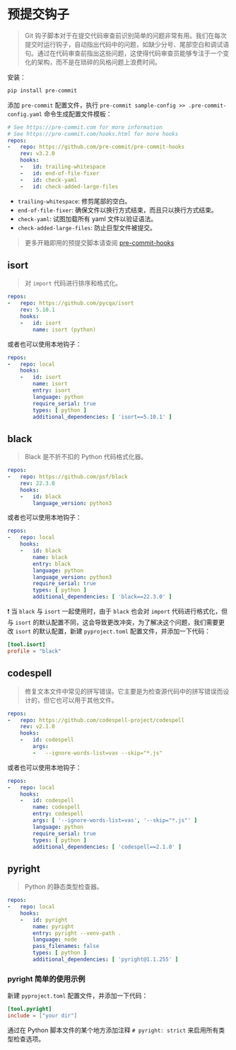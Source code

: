 # 预提交钩子

> Git 钩子脚本对于在提交代码审查前识别简单的问题非常有用。我们在每次提交时运行钩子，自动指出代码中的问题，如缺少分号、尾部空白和调试语句。通过在代码审查前指出这些问题，这使得代码审查员能够专注于一个变化的架构，而不是在琐碎的风格问题上浪费时间。

安装：

```bash
pip install pre-commit
```

添加 `pre-commit` 配置文件，执行 `pre-commit sample-config >> .pre-commit-config.yaml` 命令生成配置文件模板：

```yaml
# See https://pre-commit.com for more information
# See https://pre-commit.com/hooks.html for more hooks
repos:
-   repo: https://github.com/pre-commit/pre-commit-hooks
    rev: v3.2.0
    hooks:
    -   id: trailing-whitespace
    -   id: end-of-file-fixer
    -   id: check-yaml
    -   id: check-added-large-files
```

- `trailing-whitespace`: 修剪尾部的空白。
- `end-of-file-fixer`: 确保文件以换行方式结束，而且只以换行方式结束。
- `check-yaml`: 试图加载所有 yaml 文件以验证语法。
- `check-added-large-files`: 防止巨型文件被提交。

> 更多开箱即用的预提交脚本请查阅 [pre-commit-hooks](https://github.com/pre-commit/pre-commit-hooks)

## isort

> 对 `import` 代码进行排序和格式化。

```yaml
repos:
-   repo: https://github.com/pycqa/isort
    rev: 5.10.1
    hooks:
    -   id: isort
        name: isort (python)
```

或者也可以使用本地钩子：

```yaml
repos:
-   repo: local
    hooks:
    -   id: isort
        name: isort
        entry: isort
        language: python
        require_serial: true
        types: [ python ]
        additional_dependencies: [ 'isort==5.10.1' ]
```

## black

> Black 是不折不扣的 Python 代码格式化器。

```yaml
repos:
-   repo: https://github.com/psf/black
    rev: 22.3.0
    hooks:
    -   id: black
        language_version: python3
```

或者也可以使用本地钩子：

```yaml
repos:
-   repo: local
    hooks:
    -   id: black
        name: black
        entry: black
        language: python
        language_version: python3
        require_serial: true
        types: [ python ]
        additional_dependencies: [ 'black==22.3.0' ]
```

❗ 当 `black` 与 `isort` 一起使用时，由于 `black` 也会对 `import` 代码进行格式化，但与 `isort` 的默认配置不同，这会导致更改冲突，为了解决这个问题，我们需要更改 `isort` 的默认配置，新建 `pyproject.toml` 配置文件，并添加一下代码：

```toml
[tool.isort]
profile = "black"
```

## codespell

> 修复文本文件中常见的拼写错误。它主要是为检查源代码中的拼写错误而设计的，但它也可以用于其他文件。

```yaml
repos:
-   repo: https://github.com/codespell-project/codespell
    rev: v2.1.0
    hooks:
    -   id: codespell
        args:
        -   --ignore-words-list=vas --skip="*.js"
```

或者也可以使用本地钩子：

```yaml
repos:
-   repo: local
    hooks:
    -   id: codespell
        name: codespell
        entry: codespell
        args: [ '--ignore-words-list=vas', '--skip="*.js"' ]
        language: python
        require_serial: true
        types: [ python ]
        additional_dependencies: [ 'codespell==2.1.0' ]
```

## pyright

> Python 的静态类型检查器。

```yaml
repos:
-   repo: local
    hooks:
    -   id: pyright
        name: pyright
        entry: pyright --venv-path .
        language: node
        pass_filenames: false
        types: [ python ]
        additional_dependencies: [ 'pyright@1.1.255' ]
```

### pyright 简单的使用示例

新建 `pyproject.toml` 配置文件，并添加一下代码：

```toml
[tool.pyright]
include = ["your dir"]
```

通过在 Python 脚本文件的某个地方添加注释 `# pyright: strict` 来启用所有类型检查选项。


